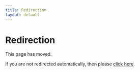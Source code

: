 ```yaml
---
title: Redirection
layout: default
---
```

# Redirection

This page has moved.

If you are not redirected automatically, then please [click here](programming-languages/go.html).
